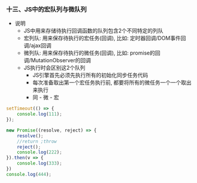 ### 十三、JS中的宏队列与微队列

- 说明
  - JS中用来存储待执行回调函数的队列包含2个不同特定的列队
  - 宏列队: 用来保存待执行的宏任务(回调), 比如: 定时器回调/DOM事件回调/ajax回调
  - 微列队: 用来保存待执行的微任务(回调), 比如: promise的回调/MutationObserver的回调
  - JS执行时会区别这2个队列
    - JS引擎首先必须先执行所有的初始化同步任务代码
    - 每次准备取出第一个宏任务执行前, 都要将所有的微任务一个一个取出来执行
    - 同 - 微 - 宏

~~~js
setTimeout(() => {
    console.log(111);
});

new Promise((resolve, reject) => {
    resolve();
    //return ;throw
    reject();
    console.log(222);
}).then(v => {
    console.log(333);
})
console.log(444);
~~~

### 
